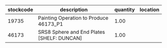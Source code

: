 |stockcode|description|quantity|location|
|---------|-----------|--------|--------|
|19735|Painting Operation to Produce 46173_P1|1.00||
|46173|SRS8 Sphere and End Plates [SHELF: DUNCAN]|1.00||
